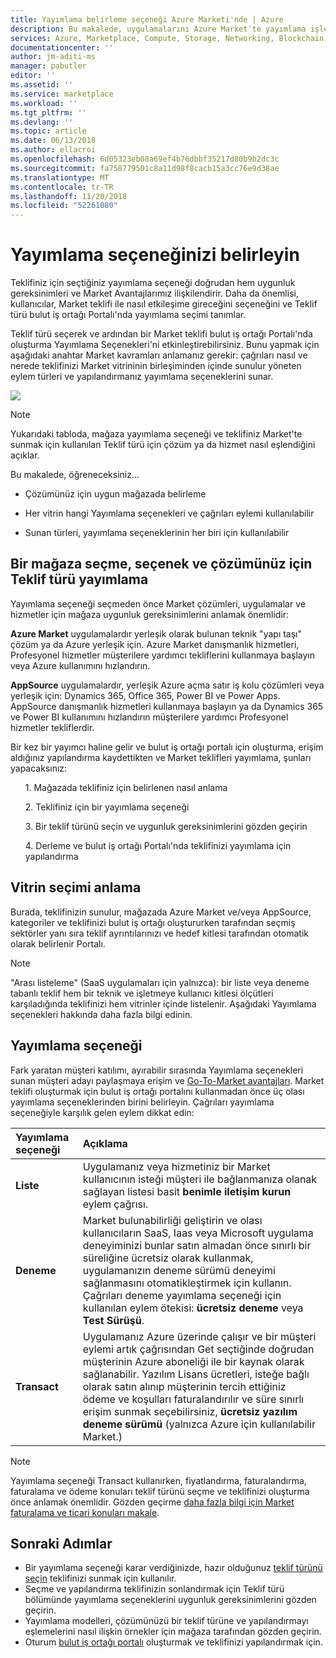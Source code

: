 ```yaml
---
title: Yayımlama belirleme seçeneği Azure Marketi'nde | Azure
description: Bu makalede, uygulamalarını Azure Market'te yayımlama işlemini anlama çalışılırken yayımlama gereksinimleri iş ortakları ve uygunluk ölçütlerini açıklanır.
services: Azure, Marketplace, Compute, Storage, Networking, Blockchain, Security
documentationcenter: ''
author: jm-aditi-ms
manager: pabutler
editor: ''
ms.assetid: ''
ms.service: marketplace
ms.workload: ''
ms.tgt_pltfrm: ''
ms.devlang: ''
ms.topic: article
ms.date: 06/13/2018
ms.author: ellacroi
ms.openlocfilehash: 6d05323eb08a69ef4b76dbbf35217d80b9b2dc3c
ms.sourcegitcommit: fa758779501c8a11d98f8cacb15a3cc76e9d38ae
ms.translationtype: MT
ms.contentlocale: tr-TR
ms.lasthandoff: 11/20/2018
ms.locfileid: "52261080"
---
```

# <a name="determine-your-publishing-option"></a>Yayımlama seçeneğinizi belirleyin
Teklifiniz için seçtiğiniz yayımlama seçeneği doğrudan hem uygunluk gereksinimleri ve Market Avantajlarımız ilişkilendirir. Daha da önemlisi, kullanıcılar, Market teklifi ile nasıl etkileşime gireceğini seçeneğini ve Teklif türü bulut iş ortağı Portalı'nda yayımlama seçimi tanımlar.

Teklif türü seçerek ve ardından bir Market teklifi bulut iş ortağı Portalı'nda oluşturma Yayımlama Seçenekleri'ni etkinleştirebilirsiniz. Bunu yapmak için aşağıdaki anahtar Market kavramları anlamanız gerekir: çağrıları nasıl ve nerede teklifinizi Market vitrininin birleşiminden içinde sunulur yöneten eylem türleri ve yapılandırmanız yayımlama seçeneklerini sunar.

![](https://github.com/ellacroi/azure-docs-pr/blob/options-table/articles/marketplace/media/marketplace-publishers-guide/storefronts_options_table.png?raw=true)

>[!Note]
>Yukarıdaki tabloda, mağaza yayımlama seçeneği ve teklifiniz Market'te sunmak için kullanılan Teklif türü için çözüm ya da hizmet nasıl eşlendiğini açıklar.


Bu makalede, öğreneceksiniz...
<ul><li>    Çözümünüz için uygun mağazada belirleme </ul></li>
<ul><li>    Her vitrin hangi Yayımlama seçenekleri ve çağrıları eylemi kullanılabilir </ul></li>
<ul><li>    Sunan türleri, yayımlama seçeneklerinin her biri için kullanılabilir </ul></li>


## <a name="selecting-a-storefront-publishing-option-and-offer-type-for-your-solution"></a>Bir mağaza seçme, seçenek ve çözümünüz için Teklif türü yayımlama

Yayımlama seçeneği seçmeden önce Market çözümleri, uygulamalar ve hizmetler için mağaza uygunluk gereksinimlerini anlamak önemlidir:

**Azure Market** uygulamalardır yerleşik olarak bulunan teknik "yapı taşı" çözüm ya da Azure yerleşik için. Azure Market danışmanlık hizmetleri, Profesyonel hizmetler müşterilere yardımcı tekliflerini kullanmaya başlayın veya Azure kullanımını hızlandırın.

**AppSource** uygulamalardır, yerleşik Azure açma satır iş kolu çözümleri veya yerleşik için: Dynamics 365, Office 365, Power BI ve Power Apps. AppSource danışmanlık hizmetleri kullanmaya başlayın ya da Dynamics 365 ve Power BI kullanımını hızlandırın müşterilere yardımcı Profesyonel hizmetler tekliflerdir.

Bir kez bir yayımcı haline gelir ve bulut iş ortağı portalı için oluşturma, erişim aldığınız yapılandırma kaydettikten ve Market teklifleri yayımlama, şunları yapacaksınız:

<ul>1.  Mağazada teklifiniz için belirlenen nasıl anlama</ul>
<ul>2.  Teklifiniz için bir yayımlama seçeneği</ul>
<ul>3.  Bir teklif türünü seçin ve uygunluk gereksinimlerini gözden geçirin</ul>
<ul>4.  Derleme ve bulut iş ortağı Portalı'nda teklifinizi yayımlama için yapılandırma</il></ul>

## <a name="understand-storefront-selection"></a>Vitrin seçimi anlama

Burada, teklifinizin sunulur, mağazada Azure Market ve/veya AppSource, kategoriler ve teklifinizi bulut iş ortağı oluştururken tarafından seçmiş sektörler yanı sıra teklif ayrıntılarınızı ve hedef kitlesi tarafından otomatik olarak belirlenir Portalı. 

>[!Note]
>"Arası listeleme" (SaaS uygulamaları için yalnızca): bir liste veya deneme tabanlı teklif hem bir teknik ve işletmeye kullanıcı kitlesi ölçütleri karşıladığında teklifinizi hem vitrinler içinde listelenir. Aşağıdaki Yayımlama seçenekleri hakkında daha fazla bilgi edinin.

## <a name="choose-a-publishing-option"></a>Yayımlama seçeneği

Fark yaratan müşteri katılımı, ayırabilir sırasında Yayımlama seçenekleri sunan müşteri adayı paylaşmaya erişim ve [Go-To-Market avantajları](https://partner.microsoft.com/en-US/reach-customers/gtm). Market teklifi oluşturmak için bulut iş ortağı portalını kullanmadan önce üç olası yayımlama seçeneklerinden birini belirleyin. Çağrıları yayımlama seçeneğiyle karşılık gelen eylem dikkat edin:

| **Yayımlama seçeneği**    | **Açıklama**  |
| :------------------- | :-------------------|
| **Liste** | Uygulamanız veya hizmetiniz bir Market kullanıcının isteği müşteri ile bağlanmanıza olanak sağlayan listesi basit **benimle iletişim kurun** eylem çağrısı. |
| **Deneme** | Market bulunabilirliği geliştirin ve olası kullanıcıların SaaS, Iaas veya Microsoft uygulama deneyiminizi bunlar satın almadan önce sınırlı bir süreliğine ücretsiz olarak kullanmak, uygulamanızın deneme sürümü deneyimi sağlanmasını otomatikleştirmek için kullanın. Çağrıları deneme yayımlama seçeneği için kullanılan eylem ötekisi: **ücretsiz deneme** veya **Test Sürüşü**. |
| **Transact** | Uygulamanız Azure üzerinde çalışır ve bir müşteri eylemi artık çağrısından Get seçtiğinde doğrudan müşterinin Azure aboneliği ile bir kaynak olarak sağlanabilir. Yazılım Lisans ücretleri, isteğe bağlı olarak satın alınıp müşterinin tercih ettiğiniz ödeme ve koşulları faturalandırılır ve süre sınırlı erişim sunmak seçebilirsiniz, **ücretsiz yazılım deneme sürümü** (yalnızca Azure için kullanılabilir Market.) |

>[!Note]
>Yayımlama seçeneği Transact kullanırken, fiyatlandırma, faturalandırma, faturalama ve ödeme konuları teklif türünü seçme ve teklifinizi oluşturma önce anlamak önemlidir. Gözden geçirme [daha fazla bilgi için Market faturalama ve ticari konuları makale](./marketplace-commercial-transaction-capabilities-and-considerations.md).

## <a name="next-steps"></a>Sonraki Adımlar

*   Bir yayımlama seçeneği karar verdiğinizde, hazır olduğunuz [teklif türünü seçin](./publisher-guide-by-offer-type.md) teklifinizi sunmak için kullanılır.
*   Seçme ve yapılandırma teklifinizin sonlandırmak için Teklif türü bölümünde yayımlama seçeneklerini uygunluk gereksinimlerini gözden geçirin.
*   Yayımlama modelleri, çözümünüzü bir teklif türüne ve yapılandırmayı eşlemelerini nasıl ilişkin örnekler için mağaza tarafından gözden geçirin.
*   Oturum [bulut iş ortağı portalı](https://cloudpartner.azure.com) oluşturmak ve teklifinizi yapılandırmak için.


